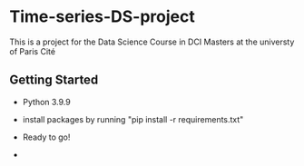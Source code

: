 # Time-series-DS-project
This is a project for the Data Science Course in DCI Masters at the universty of Paris Cité


## Getting Started

- Python 3.9.9
- install packages by running "pip install -r requirements.txt"
- Ready to go!





- 
